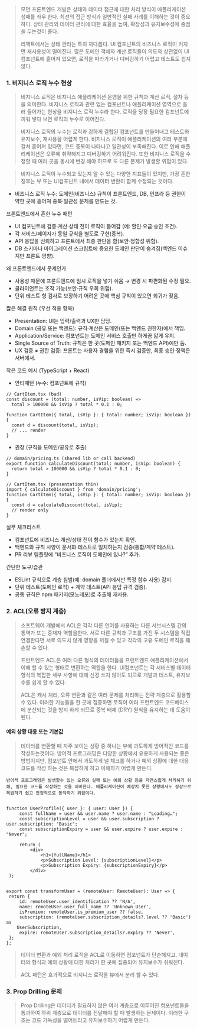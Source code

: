 
> 모던 프론트엔드 개발은 상태와 데이터 접근에 대한 처리 방식이 애플리케이션 성패를 좌우 한다.
> 최선의 접근 방식과 일반적인 실패 사례를 이해하는 것이 중요하다. 상태 관리와 데이터 관리에 대한 효율을 높여, 확장성과 유지보수성에 중점을 두는것이 좋다.
> 
> 리액트에서는 상태 관리는 특히 까다롭다. UI 컴포넌트의 비즈니스 로직이 커지면 재사용성이 떨어진다. 많은 도메인 객체와 계산 로직들이 의도와 상관없이 UI 컴포넌트에 흩어져 있으면, 로직을 따라가거나 디버깅하기 어렵고 테스트도 쉽지 않다.


### 1. 비지니스 로직 누수 현상

> 비지니스 로직은 비지니스 애플리케이션 운영을 위한 규칙과 계산 로직, 절차 등을 의미한다.
> 비지니스 로직과 관련 없는 컴포넌트나 애플리케이션 영역으로 흘러 들어가는 현상을 비지니스 로직 누수라 한다. 로직을 당장 필요한 컴포넌트에 끼워 넣다 보면 로직의 누수로 이어진다.
> 
> 비지니스 로직의 누수는 로직과 강하게 결합된 컴포넌트를 만들어내고 테스트와 유지보수, 재사용을 어렵게 한다. 비지니스 로직이 애플리케이션의 여러 부분에 걸쳐 흩어져 있다면, 코드 중복이 나타나고 일관성이 부족해진다. 이로 인해 애플리케이션은 오류에 취약해지고 디버깅하기 어려워진다. 또한 비지니스 로직을 수정할 때 여러 곳을 동시에 변경 해야 하므로 또 다른 문제가 발생할 위험이 있다.

> 비지니스 로직이 누수되고 있는지 알 수 있는 다양한 지표들이 있지만, 가장 흔한 징후는 뷰 또는 UI컴포넌트 내에서 데이터 변환이 함께 수정되는 것이다.


- 비즈니스 로직 누수: 도메인(비즈니스) 규칙이 프론트엔드, DB, 인프라 등 권한이 약한 곳에 흩어져 중복·일관성 문제를 만드는 것.

프론트엔드에서 흔한 누수 패턴

- UI 컴포넌트에 검증·계산·상태 전이 로직이 들어감 (예: 할인·요금·승인 조건).
- 각 서비스/페이지가 동일 규칙을 별도로 구현(중복).
- API 응답을 신뢰하고 프론트에서 최종 판단을 함(보안·정합성 위험).
- DB 스키마나 마이그레이션 스크립트에 중요한 도메인 판단이 숨겨짐(백엔드 이슈지만 프론트 영향).

왜 프론트엔드에서 문제인가

- 사용성 때문에 프론트엔드에 임시 로직을 넣기 쉬움 → 변경 시 파편화된 수정 필요.
- 클라이언트는 조작 가능(보안·규칙 우회 위험).
- 단위 테스트·형 검사로 보장하기 어려운 곳에 핵심 규칙이 있으면 회귀가 잦음.

짧은 해결 원칙 (우선 적용 항목)

- Presentation: UI는 입력/출력과 UX만 담당.
- Domain (공유 또는 백엔드): 규칙·계산은 도메인(또는 백엔드 권한자)에서 책임.
- Application/Service: 컴포넌트는 도메인 서비스 호출만 하게끔 얇게 유지.
- Single Source of Truth: 규칙은 한 곳(도메인 패키지 또는 백엔드 API)에만 둠.
- UX 검증 ≠ 권한 검증: 프론트는 사용자 경험을 위한 즉시 검증만, 최종 승인·정책은 서버에서.

작은 코드 예시 (TypeScript + React)

- 안티패턴 (누수: 컴포넌트에 규칙)

``` tsx
// CartItem.tsx (bad)
const discount = (total: number, isVip: boolean) =>
  total > 100000 && isVip ? total * 0.1 : 0;

function CartItem({ total, isVip }: { total: number; isVip: boolean }) {
  const d = discount(total, isVip);
  // ... render
}
```

- 권장 (규칙을 도메인/공유로 추출)

``` tsx
// domain/pricing.ts (shared lib or call backend)
export function calculateDiscount(total: number, isVip: boolean) {
  return total > 100000 && isVip ? total * 0.1 : 0;
}

// CartItem.tsx (presentation thin)
import { calculateDiscount } from 'domain/pricing';
function CartItem({ total, isVip }: { total: number; isVip: boolean }) {
  const d = calculateDiscount(total, isVip);
  // render only
}
```

실무 체크리스트 
- 컴포넌트에 비즈니스 계산/상태 전이 함수가 있는지 확인.
- 백엔드와 규칙 사양이 문서화·테스트로 일치하는지 검증(통합/계약 테스트).
- PR 리뷰 템플릿에 “비즈니스 로직이 도메인에 있나?” 추가.

간단한 도구/습관

- ESLint 규칙으로 계층 침범(예: domain 폴더에서만 특정 함수 사용) 감지.
- 단위 테스트(도메인 로직) + 계약 테스트(API 응답 규격 검증).
- 공통 규칙은 npm 패키지(모노레포)로 추출해 재사용.

### 2. ACL(오류 방지 계층)

> 소프트웨어 개발에서 ACL은 각각 다른 언어를 사용하는 다른 서브시스템 간의 통역가 또는 중재자 역할을한다.
> 서로 다른 규칙과 구조를 가진 두 시스템을 직접 연결한다면 서로 의도치 않게 영향을 끼칠 수 있고 각각의 고유 도메인 로직을 훼손할 수 있다.
> 
> 프런트엔드 ACL은 여러 다른 형식의 데이터들을 프런트엔드 애플리케이션에서 이해 할 수 있는 형태로 변환하는 역할을 한다. UI컴포넌트는 각 서비스별 데이터 형식의 복잡한 세부 사항에 대해 신경 쓰지 않아도 되므로 개발과 테스트, 유지보수를 쉽게 할 수 있다.
> 
> ACL은 캐시 처리, 오류 변환과 같은 여러 문제를 처리하는 전략 계층으로 활용할 수 있다.
> 이러한 기능들을 한 곳에 집중하면 로직이 여러 프런트엔드 코드베이스에 분산되는 것을 방지 하게 되므로 중복 배제 (DRY) 원칙을 유지하는 데 도움이 된다.

#### 예외 상황 대응 또는 기본값

> 데이터를 변환할 때 자주 보이는 상황 중 하나는 뷰에 과도하게 방어적인 코드를 작성하는것이다.
> 방어적 프로그래밍은 다양한 상황에서 유용하게 사용되는 좋은 방법이지만, 컴포넌트 안에서 과도하게 널 체크를 하거나 예외 상황에 대한 대응 코드를 작성 하는 것은 복잡하게 하고 이해하기 어렵게 만든다.

`방어적 프로그래밍은 발생할수 있는 오류와 실패 또는 예외 상황 등을 자연스럽게 처리하기 위해, 필요한 코드를 작성하는 것을 의미한다. 애플리케이션이 예상치 못한 상황에서도 정상으로 복원하기 쉽고 안정적으로 동작하기 위함이다.`


``` tsx

function UserProfile({ user }: { user: User }) {
	 const fullName = user && user.name ? user.name : "Loading…";
	 const subscriptionLevel = user && user.subscription ? user.subscription: "Basic";
	 const subscriptionExpiry = user && user.expire ? user.expire : "Never";
	 
	 return (
		 <div>
			 <h1>{fullName}</h1>
			 <p>Subscription Level: {subscriptionLevel}</p>
			 <p>Subscription Expiry: {subscriptionExpiry}</p>
		 </div>
 );

```

``` tsx

export const transformUser = (remoteUser: RemoteUser): User => {
 return {
	 id: remoteUser.user_identification ?? 'N/A',
	 name: remoteUser.user_full_name ?? 'Unknown User',
	 isPremium: remoteUser.is_premium_user ?? false,
	 subscription: (remoteUser.subscription_details?.level ?? 'Basic') as 
	UserSubscription,
	 expire: remoteUser.subscription_details?.expiry ?? 'Never',
 };
};

```

> 데이터 변환과 예외 처리 로직을 ACL로 이동하면 컴포넌트가 단순해지고, 데이터의 형식과 예외 상황에 대한 처리가 한 곳에 집중되어 유지보수가 쉬워진다.
> 
> ACL 패턴은 효과적으로 비지니스 로직을 뷰에서 분리 할 수 있다.


### 3. Prop Drilling 문제

> Prop Drilling은 데이터가 필요하지 않은 여러 계층으로 이루어진 컴포넌트들을 통과하여 하위 계층으로 데이터를 전달해야 할 때 발생하는 문제이다. 이러한 구조는 코드 가독성을 떨어트리고 유지보수하기 어렵게 만든다.